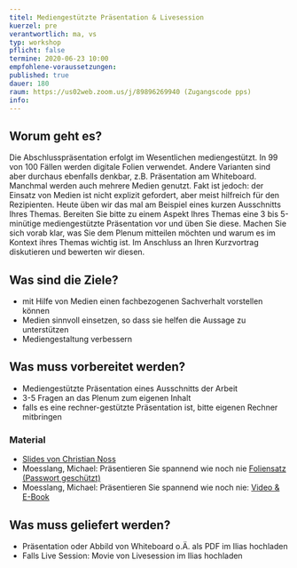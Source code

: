 ```yaml
---
titel: Mediengestützte Präsentation & Livesession
kuerzel: pre
verantwortlich: ma, vs
typ: workshop
pflicht: false
termine: 2020-06-23 10:00
empfohlene-voraussetzungen: 
published: true
dauer: 180
raum: https://us02web.zoom.us/j/89896269940 (Zugangscode pps)
info: 
---
```


## Worum geht es?

Die Abschlusspräsentation erfolgt im Wesentlichen mediengestützt. In 99 von 100 Fällen werden digitale Folien verwendet. Andere Varianten sind aber durchaus ebenfalls denkbar, z.B. Präsentation am Whiteboard. Manchmal werden auch mehrere Medien genutzt. Fakt ist jedoch: der Einsatz von Medien ist nicht explizit gefordert, aber meist hilfreich für den Rezipienten. Heute üben wir das mal am Beispiel eines kurzen Ausschnitts Ihres Themas. Bereiten Sie bitte zu einem Aspekt Ihres Themas eine 3 bis 5-minütige mediengestützte Präsentation vor und üben Sie diese. Machen Sie sich vorab klar, was Sie dem Plenum mitteilen möchten und warum es im Kontext ihres Themas wichtig ist. Im Anschluss an Ihren Kurzvortrag diskutieren und bewerten wir diesen.

## Was sind die Ziele?

- mit Hilfe von Medien einen fachbezogenen Sachverhalt vorstellen können
- Medien sinnvoll einsetzen, so dass sie helfen die Aussage zu unterstützen
- Mediengestaltung verbessern

## Was muss vorbereitet werden?

- Mediengestützte Präsentation eines Ausschnitts der Arbeit
- 3-5 Fragen an das Plenum zum eigenen Inhalt
- falls es eine rechner-gestützte Präsentation ist, bitte eigenen Rechner mitbringen 

### Material
- [Slides von Christian Noss](../../material/mi-pps-praesentation/)
- Moesslang, Michael: Präsentieren Sie spannend wie noch nie [Foliensatz (Passwort geschützt)](../../material/SpannendPraesentieren_Moesslang.pdf)
- Moesslang, Michael: Präsentieren Sie spannend wie noch nie: [Video & E-Book](https://www.wiso-net.de/document/LEC__4630A)


## Was muss geliefert werden?
- Präsentation oder Abbild von Whiteboard o.Ä. als PDF im Ilias hochladen
- Falls Live Session: Movie von Livesession im Ilias hochladen
